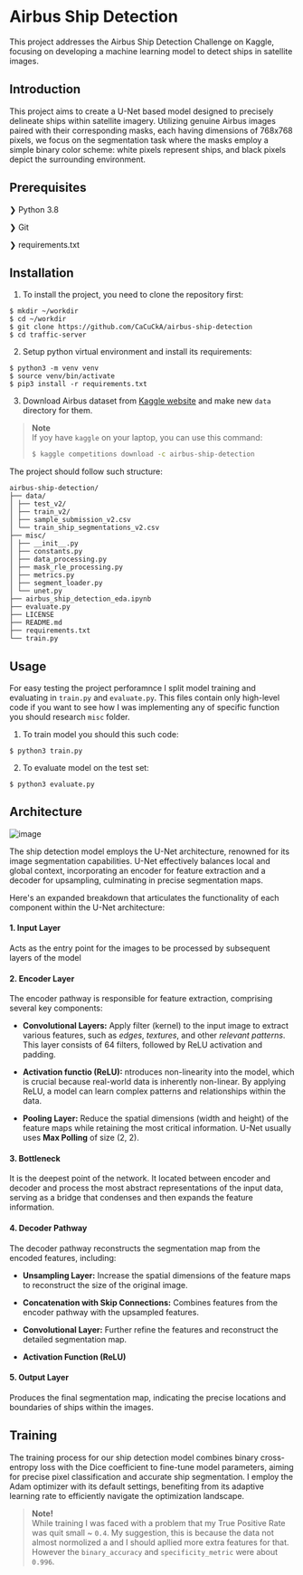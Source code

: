 # Airbus Ship Detection
This project addresses the Airbus Ship Detection Challenge on Kaggle, focusing on developing a machine learning model to detect ships in satellite images. 

## Introduction

This project aims to create a U-Net based model designed to precisely delineate ships within satellite imagery. Utilizing genuine Airbus images paired with their corresponding masks, each having dimensions of 768x768 pixels, we focus on the segmentation task where the masks employ a simple binary color scheme: white pixels represent ships, and black pixels depict the surrounding environment.

## Prerequisites

❯ Python 3.8

❯ Git

❯ requirements.txt


## Installation

1. To install the project, you need to clone the repository first:
```
$ mkdir ~/workdir
$ cd ~/workdir
$ git clone https://github.com/CaCuCkA/airbus-ship-detection
$ cd traffic-server
```

2. Setup python virtual environment and install its requirements:
```
$ python3 -m venv venv
$ source venv/bin/activate
$ pip3 install -r requirements.txt
```

3. Download Airbus dataset from [Kaggle website](https://www.kaggle.com/c/airbus-ship-detection/data) and make new `data` directory for them. 
> **Note** <br>
> If yoy have `kaggle` on your laptop, you can use this command:
> ```bash
> $ kaggle competitions download -c airbus-ship-detection
> ```

The project should follow such structure:

```
airbus-ship-detection/
├── data/
│ ├── test_v2/
│ ├── train_v2/
│ ├── sample_submission_v2.csv
│ └── train_ship_segmentations_v2.csv
├── misc/
│ ├── __init__.py
│ ├── constants.py
│ ├── data_processing.py
│ ├── mask_rle_processing.py
│ ├── metrics.py
│ ├── segment_loader.py
│ └── unet.py
├── airbus_ship_detection_eda.ipynb
├── evaluate.py
├── LICENSE
├── README.md
├── requirements.txt
└── train.py

```

## Usage

For easy testing the project perforamnce I split model training and evaluating in `train.py` and `evaluate.py`. This files contain only high-level code if you want to see how I was implementing any of specific function you should research `misc` folder. 

1. To train model you should this such code:
```
$ python3 train.py
```

2. To evaluate model on the test set:
```
$ python3 evaluate.py
```

## Architecture
![image](https://www.frontiersin.org/files/Articles/841297/fnagi-14-841297-HTML-r2/image_m/fnagi-14-841297-g001.jpg)

The ship detection model employs the U-Net architecture, renowned for its image segmentation capabilities. U-Net effectively balances local and global context, incorporating an encoder for feature extraction and a decoder for upsampling, culminating in precise segmentation maps.

Here's an expanded breakdown that articulates the functionality of each component within the U-Net architecture:

#### 1. Input Layer
Acts as the entry point for the images to be processed by subsequent layers of the model

#### 2. Encoder Layer
The encoder pathway is responsible for feature extraction, comprising several key components:
* __Convolutional Layers:__ Apply filter (kernel) to the input image to extract various features, such as _edges_, _textures_, and other _relevant_ _patterns_. This layer consists of 64 filters, followed by ReLU activation and padding.

* __Activation functio (ReLU):__ ntroduces non-linearity into the model, which is crucial because real-world data is inherently non-linear. By applying ReLU, a model can learn complex patterns and relationships within the data. 

* __Pooling Layer:__ Reduce the spatial dimensions (width and height) of the feature maps while retaining the most critical information. U-Net usually uses __Max Polling__ of size (2, 2). 

#### 3. Bottleneck
It is the deepest point of the network. It located between encoder and decoder and  process the most abstract representations of the input data, serving as a bridge that condenses and then expands the feature information.


#### 4. Decoder Pathway
The decoder pathway reconstructs the segmentation map from the encoded features, including:

* __Unsampling Layer:__ Increase the spatial dimensions of the feature maps to reconstruct the size of the original image.

* __Concatenation with Skip Connections:__ Combines features from the encoder pathway with the upsampled features.

* __Convolutional Layer:__ Further refine the features and reconstruct the detailed segmentation map.

* __Activation Function (ReLU)__

#### 5. Output Layer
 Produces the final segmentation map, indicating the precise locations and boundaries of ships within the images.

 ## Training
The training process for our ship detection model combines binary cross-entropy loss with the Dice coefficient to fine-tune model parameters, aiming for precise pixel classification and accurate ship segmentation. I employ the Adam optimizer with its default settings, benefiting from its adaptive learning rate to efficiently navigate the optimization landscape. 
> **Note!** \
>While training I was faced with a problem that my True Positive Rate was quit 
>small ~ `0.4`. My suggestion, this is because the data not almost normolized a
> and I should apllied more extra features for that. However the 
>`binary_accuracy` and `specificity_metric` were about `0.996`.




